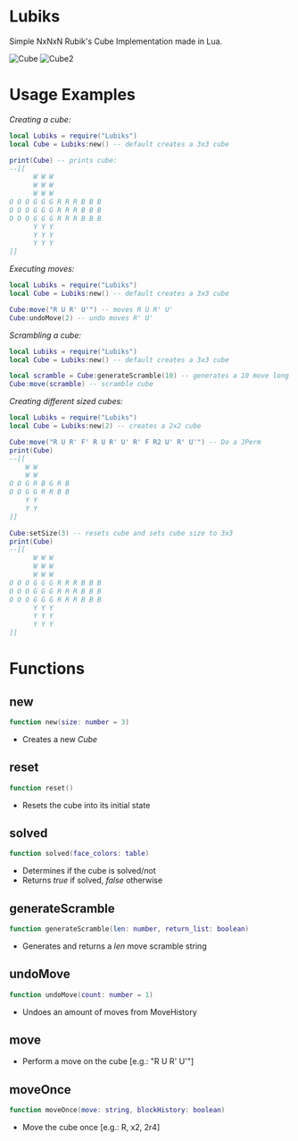 # Lubiks
Simple NxNxN Rubik's Cube Implementation made in Lua.

![Cube](https://cdn.discordapp.com/attachments/919406218840256535/1090304640349913170/image.png)
![Cube2](https://cdn.discordapp.com/attachments/919406218840256535/1090305204752232569/image.png)

# Usage Examples

*Creating a cube:*

```lua
local Lubiks = require("Lubiks")
local Cube = Lubiks:new() -- default creates a 3x3 cube

print(Cube) -- prints cube:
--[[
      W W W
      W W W
      W W W
O O O G G G R R R B B B
O O O G G G R R R B B B
O O O G G G R R R B B B
      Y Y Y
      Y Y Y
      Y Y Y
]]
```

*Executing moves:*

```lua
local Lubiks = require("Lubiks")
local Cube = Lubiks:new() -- default creates a 3x3 cube

Cube:move("R U R' U'") -- moves R U R' U'
Cube:undoMove(2) -- undo moves R' U'
```

*Scrambling a cube:*

```lua
local Lubiks = require("Lubiks")
local Cube = Lubiks:new() -- default creates a 3x3 cube

local scramble = Cube:generateScramble(10) -- generates a 10 move long scramble string
Cube:move(scramble) -- scramble cube
```

*Creating different sized cubes:*

```lua
local Lubiks = require("Lubiks")
local Cube = Lubiks:new(2) -- creates a 2x2 cube

Cube:move("R U R' F' R U R' U' R' F R2 U' R' U'") -- Do a JPerm
print(Cube)
--[[
    W W
    W W
O O G R B G R B
O O G G R R B B
    Y Y
    Y Y
]]

Cube:setSize(3) -- resets cube and sets cube size to 3x3
print(Cube)
--[[
      W W W
      W W W
      W W W
O O O G G G R R R B B B
O O O G G G R R R B B B
O O O G G G R R R B B B
      Y Y Y
      Y Y Y
      Y Y Y
]]
```

# Functions

new
--
```lua
function new(size: number = 3)
```
- Creates a new *Cube*

reset
--
```lua
function reset()
```
- Resets the cube into its initial state

solved
--
```lua
function solved(face_colors: table)
```
- Determines if the cube is solved/not
- Returns *true* if solved, *false* otherwise

generateScramble
--
```lua
function generateScramble(len: number, return_list: boolean)
```
- Generates and returns a *len* move scramble string

undoMove
--
```lua
function undoMove(count: number = 1)
```
- Undoes an amount of moves from MoveHistory

move
--
- Perform a move on the cube [e.g.: "R U R' U'"]

moveOnce
--
```lua
function moveOnce(move: string, blockHistory: boolean)
```
- Move the cube once [e.g.: R, x2, 2r4]
